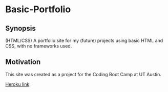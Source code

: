 # Basic-Portfolio

## Synopsis
(HTML/CSS) A portfolio site for my (future) projects using basic HTML and CSS, with no frameworks used. 

## Motivation
This site was created as a project for the Coding Boot Camp at UT Austin.

[Heroku link](https://sheltered-springs-76163.herokuapp.com)